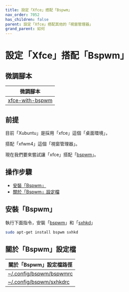 ```yaml
---
title: 設定「Xfce」搭配「Bspwm」
nav_order: 7052
has_children: false
parent: 設定「Xfce」搭配其他的「視窗管理器」
grand_parent: 如何
---
```



# 設定「Xfce」搭配「Bspwm」


## 微調腳本

| 微調腳本 |
| --- |
| [xfce-with-bspwm](https://github.com/samwhelp/xubuntu-adjustment/tree/main/prototype/main/alternative-config/xfce-with-bspwm/Main) |


## 前提

目前「Xubuntu」是採用「xfce」這個「桌面環境」，

搭配「xfwm4」這個「視窗管理器」。

現在我們要來嘗試讓「xfce」搭配「[bspwm](https://samwhelp.github.io/note-about-xubuntu/read/master/window-manager/bspwm.html)」。


## 操作步驟

* [安裝「Bspwm」](#安裝bspwm)
* [關於「Bspwm」設定檔](#關於bspwm設定檔)


## 安裝「Bspwm」

執行下面指令，安裝「[bspwm](https://packages.ubuntu.com/noble/bspwm)」和「[sxhkd](https://packages.ubuntu.com/noble/sxhkd)」

``` sh
sudo apt-get install bspwm sxhkd
```


## 關於「Bspwm」設定檔

| 關於「Bspwm」設定檔路徑 |
| --- |
| [~/.config/bspwm/bspwmrc](https://github.com/samwhelp/xubuntu-adjustment/blob/main/prototype/main/alternative-config/xfce-with-bspwm/Main/asset/overlay/etc/skel/.config/bspwm/bspwmrc) |
| [~/.config/bspwm/sxhkdrc](https://github.com/samwhelp/xubuntu-adjustment/blob/main/prototype/main/alternative-config/xfce-with-bspwm/Main/asset/overlay/etc/skel/.config/bspwm/sxhkdrc) |
